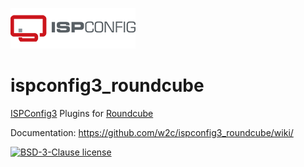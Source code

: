 ![ISPConfig3 Logo](ispconfig-logo.png)

# ispconfig3_roundcube

[ISPConfig3](https://www.ispconfig.org/) Plugins for [Roundcube](https://roundcube.net/)

Documentation: https://github.com/w2c/ispconfig3_roundcube/wiki/

[![BSD-3-Clause license](https://img.shields.io/badge/license-BSD--3--Clause-3DA639?logo=opensourceinitiative&logoColor=3DA639)](LICENSE.md)